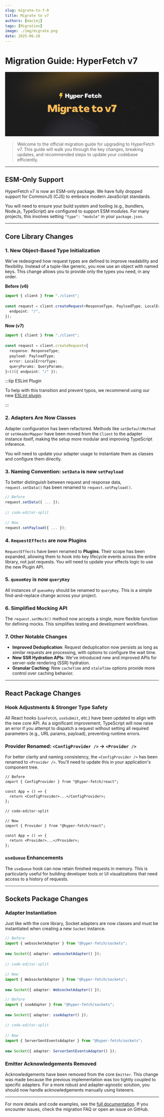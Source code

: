 ```yaml
---
slug: migrate-to-7-0
title: Migrate to v7
authors: [maciej]
tags: [Migration]
image: ./img/migrate.png
date: 2025-06-28
---
```


# Migration Guide: HyperFetch v7

[![Migrate](./img/migrate.png)](/blog/migrate-to-7-0)

> Welcome to the official migration guide for upgrading to HyperFetch v7. This guide will walk you through the key
> changes, breaking updates, and recommended steps to update your codebase efficiently.

<!-- truncate -->

---

## ESM-Only Support

HyperFetch v7 is now an ESM-only package. We have fully dropped support for CommonJS (CJS) to embrace modern JavaScript
standards.

You will need to ensure your build system and tooling (e.g., bundlers, Node.js, TypeScript) are configured to support
ESM modules. For many projects, this involves setting `"type": "module"` in your `package.json`.

---

## Core Library Changes

### 1. New Object-Based Type Initialization

We've redesigned how request types are defined to improve readability and flexibility. Instead of a tuple-like generic,
you now use an object with named keys. This change allows you to provide only the types you need, in any order.

**Before (v6)**

```ts
import { client } from "./client";

const request = client.createRequest<ResponseType, PayloadType, LocalError, QueryParams>()({
  endpoint: "/",
});
```

**Now (v7)**

```ts
import { client } from "./client";

const request = client.createRequest<{
  response: ResponseType;
  payload: PayloadType;
  error: LocalErrorType;
  queryParams: QueryParams;
}>()({ endpoint: "/" });
```

:::tip ESLint Plugin

To help with this transition and prevent typos, we recommend using our new
[ESLint plugin](/docs/integrations/plugin-eslint/).

:::

### 2. Adapters Are Now Classes

Adapter configuration has been refactored. Methods like `setDefaultMethod` or `setHeaderMapper` have been moved from the
`Client` to the adapter instance itself, making the setup more modular and improving TypeScript inference.

You will need to update your adapter usage to instantiate them as classes and configure them directly.

### 3. Naming Convention: `setData` is now `setPayload`

To better distinguish between request and response data, `request.setData()` has been renamed to `request.setPayload()`.

```ts
// Before
request.setData({ ... });

// code-editor-split

// Now
request.setPayload({ ... });
```

### 4. `RequestEffects` are now Plugins

`RequestEffects` have been renamed to **Plugins**. Their scope has been expanded, allowing them to hook into key
lifecycle events across the entire library, not just requests. You will need to update your effects logic to use the new
Plugin API.

### 5. `queueKey` is now `queryKey`

All instances of `queueKey` should be renamed to `queryKey`. This is a simple find-and-replace change across your
project.

### 6. Simplified Mocking API

The `request.setMock()` method now accepts a single, more flexible function for defining mocks. This simplifies testing
and development workflows.

### 7. Other Notable Changes

- **Improved Deduplication**: Request deduplication now persists as long as similar requests are processing, with
  options to configure the wait time.
- **New SSR Hydration APIs**: We've introduced new and improved APIs for server-side rendering (SSR) hydration.
- **Granular Caching**: New `cacheTime` and `staleTime` options provide more control over caching behavior.

---

## React Package Changes

### Hook Adjustments & Stronger Type Safety

All React hooks (`useFetch`, `useSubmit`, etc.) have been updated to align with the new core API. As a significant
improvement, TypeScript will now raise an error if you attempt to dispatch a request without setting all required
parameters (e.g., URL params, payload), preventing runtime errors.

### Provider Renamed: `<ConfigProvider />` → `<Provider />`

For better clarity and naming consistency, the `<ConfigProvider />` has been renamed to `<Provider />`. You'll
need to update this in your application's component tree.

```tsx
// Before
import { ConfigProvider } from "@hyper-fetch/react";

const App = () => {
  return <ConfigProvider>...</ConfigProvider>;
};

// code-editor-split

// Now
import { Provider } from "@hyper-fetch/react";

const App = () => {
  return <Provider>...</Provider>;
};
```

### `useQueue` Enhancements

The `useQueue` hook can now retain finished requests in memory. This is particularly useful for building developer tools
or UI visualizations that need access to a history of requests.

---

## Sockets Package Changes

### Adapter Instantiation

Just like with the core library, Socket adapters are now classes and must be instantiated when creating a new `Socket`
instance.

```ts
// Before
import { websocketAdapter } from "@hyper-fetch/sockets";

new Socket({ adapter: websocketAdapter() });

// code-editor-split

// Now
import { WebsocketAdapter } from "@hyper-fetch/sockets";

new Socket({ adapter: WebsocketAdapter() });
```

```ts
// Before
import { sseAdapter } from "@hyper-fetch/sockets";

new Socket({ adapter: sseAdapter() });

// code-editor-split

// Now
import { ServerSentEventsAdapter } from "@hyper-fetch/sockets";

new Socket({ adapter: ServerSentEventsAdapter() });
```

### Emitter Acknowledgements Removed

Acknowledgements have been removed from the core `Emitter`. This change was made because the previous implementation was
too tightly coupled to specific adapters. For a more robust and adapter-agnostic solution, you should now handle
acknowledgements manually using listeners.

---

For more details and code examples, see the [full documentation](https://hyperfetch.dev/). If you encounter issues,
check the migration FAQ or open an issue on GitHub.

